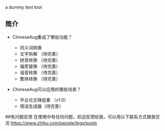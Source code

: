 a dummy text tool 

## 简介

* ChineseAug集成了哪些功能？
    *  同义词转换
    *  文字拆解   （待完善）
    *  拼音转换   （待完善）
    *  偏旁替换   （待完善）
    *  谐音转换   （待完善）
    *  繁体转换   （待完善）

* ChineseAug可以应用的哪些场景？
    *  毕业论文降低重 （v1.0）
    *  情话生成器（待完善）

##有问题反馈
在使用中有任何问题，欢迎反馈给我，可以用以下联系方式跟我交流
https://www.zhihu.com/people/legy/posts

```
